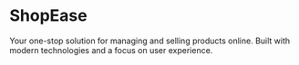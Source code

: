 # ShopEase
Your one-stop solution for managing and selling products online. Built with modern technologies and a focus on user experience.
